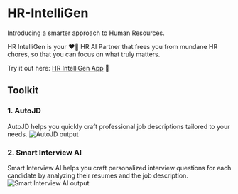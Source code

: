 # HR-IntelliGen

Introducing a smarter approach to Human Resources.

HR IntelliGen is your ❤️‍🔥 HR AI Partner that frees you from mundane HR chores, so that you can focus on what truly matters.

Try it out here: [HR IntelliGen App](https://hr-intelligen.streamlit.app/) 🚀

## Toolkit

### 1. AutoJD
AutoJD helps you quickly craft professional job descriptions tailored to your needs.
![AutoJD output](https://github.com/user-attachments/assets/596615ff-4941-4b27-9696-1c012bfd11f3)


### 2. Smart Interview AI
Smart Interview AI helps you craft personalized interview questions for each candidate by analyzing their resumes and the job description.
![Smart Interview AI output](https://github.com/user-attachments/assets/f135f043-6b23-4ad8-98d0-9a26750cae42)
